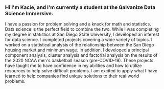 ### Hi I'm Kacie, and I'm currently a student at the Galvanize Data Science Immersive.

I have a passion for problem solving and a knack for math and statistics. Data science is the perfect field to combine the two. While I was completing my degree in statistics at San Diego State University, I developed an interest for data science. I completed projects covering a wide variety of topics. I worked on a statistical analysis of the relationship between the San Diego housing market and minimum wage. In addition, I developed a principal component analysis, cluster analysis and factorial analysis on the results of the 2020 NCAA men's basketball season (pre-COVID-19). These projects have taught me to have confidence in my abilities and how to utilize resources to help solve difficult problems. I am excited to apply what I have learned to help companies find unique solutions to their real world problems.

<!--
**kaciewebster/kaciewebster** is a ✨ _special_ ✨ repository because its `README.md` (this file) appears on your GitHub profile.

Here are some ideas to get you started:

- 🔭 I’m currently working on ...
- 🌱 I’m currently learning ...
- 👯 I’m looking to collaborate on ...
- 🤔 I’m looking for help with ...
- 💬 Ask me about ...
- 📫 How to reach me: ...
- 😄 Pronouns: ...
- ⚡ Fun fact: ...
-->
